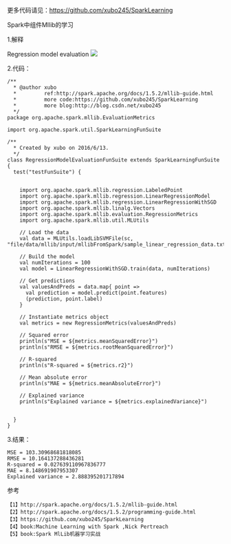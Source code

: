 
更多代码请见：https://github.com/xubo245/SparkLearning

Spark中组件Mllib的学习

1.解释

Regression model evaluation
![](http://i.imgur.com/uxyr2kb.png)

2.代码：
	
	/**
	  * @author xubo
	  *         ref:http://spark.apache.org/docs/1.5.2/mllib-guide.html
	  *         more code:https://github.com/xubo245/SparkLearning
	  *         more blog:http://blog.csdn.net/xubo245
	  */
	package org.apache.spark.mllib.EvaluationMetrics
	
	import org.apache.spark.util.SparkLearningFunSuite
	
	/**
	  * Created by xubo on 2016/6/13.
	  */
	class RegressionModelEvaluationFunSuite extends SparkLearningFunSuite {
	  test("testFunSuite") {
	
	
	    import org.apache.spark.mllib.regression.LabeledPoint
	    import org.apache.spark.mllib.regression.LinearRegressionModel
	    import org.apache.spark.mllib.regression.LinearRegressionWithSGD
	    import org.apache.spark.mllib.linalg.Vectors
	    import org.apache.spark.mllib.evaluation.RegressionMetrics
	    import org.apache.spark.mllib.util.MLUtils
	
	    // Load the data
	    val data = MLUtils.loadLibSVMFile(sc, "file/data/mllib/input/mllibFromSpark/sample_linear_regression_data.txt").cache()
	
	    // Build the model
	    val numIterations = 100
	    val model = LinearRegressionWithSGD.train(data, numIterations)
	
	    // Get predictions
	    val valuesAndPreds = data.map{ point =>
	      val prediction = model.predict(point.features)
	      (prediction, point.label)
	    }
	
	    // Instantiate metrics object
	    val metrics = new RegressionMetrics(valuesAndPreds)
	
	    // Squared error
	    println(s"MSE = ${metrics.meanSquaredError}")
	    println(s"RMSE = ${metrics.rootMeanSquaredError}")
	
	    // R-squared
	    println(s"R-squared = ${metrics.r2}")
	
	    // Mean absolute error
	    println(s"MAE = ${metrics.meanAbsoluteError}")
	
	    // Explained variance
	    println(s"Explained variance = ${metrics.explainedVariance}")
	
	
	  }
	}
		


3.结果：

	MSE = 103.30968681818085
	RMSE = 10.164137288436281
	R-squared = 0.027639110967836777
	MAE = 8.148691907953307
	Explained variance = 2.888395201717894

参考

	【1】http://spark.apache.org/docs/1.5.2/mllib-guide.html 
	【2】http://spark.apache.org/docs/1.5.2/programming-guide.html
	【3】https://github.com/xubo245/SparkLearning
	【4】book:Machine Learning with Spark ,Nick Pertreach
    【5】book:Spark MlLib机器学习实战
